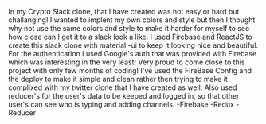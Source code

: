 In my Crypto Slack clone, that I have created was not easy or hard but challanging! I wanted to implent my own colors and style but then I thought why not use the same colors and style to make it harder for myself to see how close can I get it to a slack look a like. I used Firebase and ReactJS to create this slack clone with material -ui to keep it looking nice and beautiful. For the authentication I used Google's auth that was provided with Firebase which was interesting in the very least! Very proud to come close to this project with only few months of coding! I've used the FireBase Config and the deploy to make it simple and clean rather then trying to make it complixed with my twitter clone that I have created as well. Also used reducer's for the user's data to be keeped and logged in, so that other user's can see who is typing and adding channels. 
-Firebase
-Redux
-Reducer 
